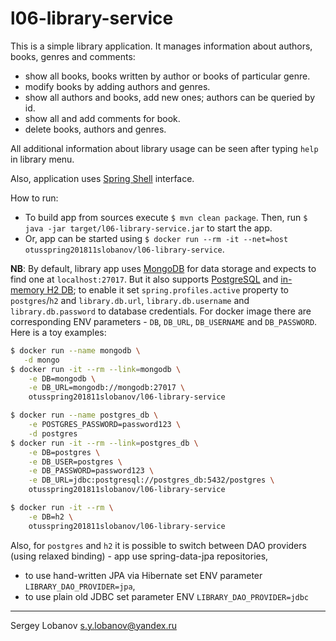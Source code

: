 # l06-library-service

This is a simple library application. It manages information about authors, books, genres and comments:
 * show all books, books written by author or books of particular genre.
 * modify books by adding authors and genres.
 * show all authors and books, add new ones; authors can be queried by id.
 * show all and add comments for book.
 * delete books, authors and genres.
 
All additional information about library usage can be seen after typing `help` in library menu.

Also, application uses [Spring Shell](https://projects.spring.io/spring-shell/) interface.

How to run:
 * To build app from sources execute `$ mvn clean package`. 
Then, run `$ java -jar target/l06-library-service.jar` to start the app.
 * Or, app can be started using `$ docker run --rm -it --net=host otusspring201811slobanov/l06-library-service`.

__NB__: By default, library app uses [MongoDB](https://www.mongodb.com/) for data storage 
and expects to find one at `localhost:27017`.
But it also supports [PostgreSQL](https://www.postgresql.org/) and [in-memory H2 DB](http://www.h2database.com); 
to enable it set `spring.profiles.active` property to `postgres`/`h2` and
`library.db.url`, `library.db.username` and `library.db.password` to database credentials.
For docker image there are corresponding ENV parameters - `DB`, `DB_URL`, `DB_USERNAME` and `DB_PASSWORD`.
<br>
Here is a toy examples:
```bash
$ docker run --name mongodb \
   -d mongo
$ docker run -it --rm --link=mongodb \
    -e DB=mongodb \
    -e DB_URL=mongodb://mongodb:27017 \
    otusspring201811slobanov/l06-library-service
```

```bash
$ docker run --name postgres_db \
    -e POSTGRES_PASSWORD=password123 \
    -d postgres
$ docker run -it --rm --link=postgres_db \
    -e DB=postgres \
    -e DB_USER=postgres \
    -e DB_PASSWORD=password123 \
    -e DB_URL=jdbc:postgresql://postgres_db:5432/postgres \
    otusspring201811slobanov/l06-library-service
```

```bash
$ docker run -it --rm \
    -e DB=h2 \
    otusspring201811slobanov/l06-library-service
```
Also, for `postgres` and `h2` it is possible to switch between DAO providers (using relaxed binding) - app use spring-data-jpa repositories,
* to use hand-written JPA via Hibernate set ENV parameter `LIBRARY_DAO_PROVIDER=jpa`,
* to use plain old JDBC set parameter ENV `LIBRARY_DAO_PROVIDER=jdbc`
- - - -

Sergey Lobanov
[s.y.lobanov@yandex.ru](mailto:s.y.lobanov@yandex.ru?Subject=otus-springframework-2018-11-slobanov)
